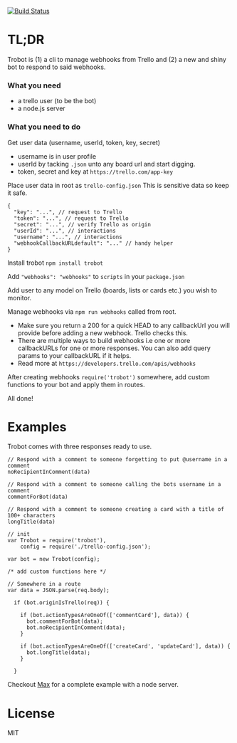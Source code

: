 [![Build Status](https://travis-ci.org/karlpokus/trobot.svg?branch=master)](https://travis-ci.org/karlpokus/trobot)

# TL;DR

Trobot is (1) a cli to manage webhooks from Trello and (2) a new and shiny bot to respond to said webhooks.

### What you need

- a trello user (to be the bot)
- a node.js server

### What you need to do

Get user data (username, userId, token, key, secret)

- username is in user profile
- userId by tacking `.json` unto any board url and start digging.
- token, secret and key at `https://trello.com/app-key`

Place user data in root as `trello-config.json` This is sensitive data so keep it safe.

```
{
  "key": "...", // request to Trello
  "token": "...", // request to Trello
  "secret": "...", // verify Trello as origin
  "userId": "...", // interactions
  "username": "...", // interactions
  "webhookCallbackURLdefault": "..." // handy helper
}
```

Install trobot `npm install trobot`

Add `"webhooks": "webhooks"` to `scripts` in your `package.json`

Add user to any model on Trello (boards, lists or cards etc.) you wish to monitor.

Manage webhooks via `npm run webhooks` called from root.

- Make sure you return a 200 for a quick HEAD to any callbackUrl you will provide before adding a new webhook. Trello checks this.
- There are multiple ways to build webhooks i.e one or more callbackURLs for one or more responses. You can also add query params to your callbackURL if it helps.
- Read more at `https://developers.trello.com/apis/webhooks`

After creating webhooks `require('trobot')` somewhere, add custom functions to your bot and apply them in routes.

All done!

# Examples

Trobot comes with three responses ready to use.

```
// Respond with a comment to someone forgetting to put @username in a comment
noRecipientInComment(data)

// Respond with a comment to someone calling the bots username in a comment
commentForBot(data)

// Respond with a comment to someone creating a card with a title of 100+ characters
longTitle(data)

// init
var Trobot = require('trobot'),
    config = require('./trello-config.json');

var bot = new Trobot(config);

/* add custom functions here */

// Somewhere in a route
var data = JSON.parse(req.body);

  if (bot.originIsTrello(req)) {

    if (bot.actionTypesAreOneOf(['commentCard'], data)) {
      bot.commentForBot(data);
      bot.noRecipientInComment(data);
    }

    if (bot.actionTypesAreOneOf(['createCard', 'updateCard'], data)) {
      bot.longTitle(data);
    }

  }

```

Checkout [Max](https://github.com/karlpokus/max) for a complete example with a node server.

# License

MIT
